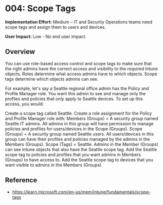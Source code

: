 # 004: Scope Tags

**Implementation Effort:** Medium – IT and Security Operations teams need scope tags and assign them to users and devices.

**User Impact:** Low - No end user impact.

## Overview
You can use role-based access control and scope tags to make sure that the right admins have the correct access and visibility to the required Intune objects. Roles determine what access admins have to which objects. Scope tags determine which objects admins can see.

For example, let's say a Seattle regional office admin has the Policy and Profile Manager role. You want this admin to see and manage only the profiles and policies that only apply to Seattle devices. To set up this access, you would:

Create a scope tag called Seattle.
Create a role assignment for the Policy and Profile Manager role with:
Members (Groups) = A security group named Seattle IT admins. All admins in this group will have permission to manage policies and profiles for users/devices in the Scope (Groups).
Scope (Groups) = A security group named Seattle users. All users/devices in this group can have their profiles and policies managed by the admins in the Members (Groups).
Scope (Tags) = Seattle. Admins in the Member (Groups) can see Intune objects that also have the Seattle scope tag.
Add the Seattle scope tag to policies and profiles that you want admins in Members (Groups) to have access to.
Add the Seattle scope tag to devices that you want visible to admins in the Members (Groups).


## Reference

* https://learn.microsoft.com/en-us/mem/intune/fundamentals/scope-tags 

